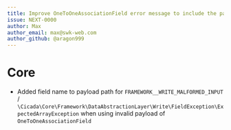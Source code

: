 ```yaml
---
title: Improve OneToOneAssociationField error message to include the path
issue: NEXT-0000
author: Max
author_email: max@swk-web.com
author_github: @aragon999
---
```

# Core
* Added field name to payload path for `FRAMEWORK__WRITE_MALFORMED_INPUT` / `\Cicada\Core\Framework\DataAbstractionLayer\Write\FieldException\ExpectedArrayException` when using invalid payload of `OneToOneAssociationField`
